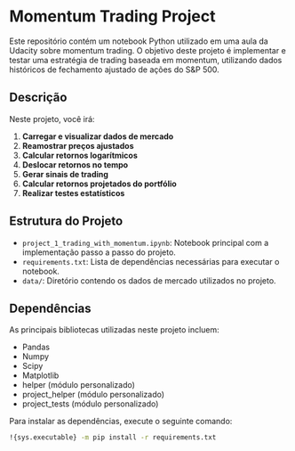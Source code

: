 # Momentum Trading Project

Este repositório contém um notebook Python utilizado em uma aula da Udacity sobre momentum trading. O objetivo deste projeto é implementar e testar uma estratégia de trading baseada em momentum, utilizando dados históricos de fechamento ajustado de ações do S&P 500.

## Descrição

Neste projeto, você irá:

1. **Carregar e visualizar dados de mercado**
2. **Reamostrar preços ajustados**
3. **Calcular retornos logarítmicos**
4. **Deslocar retornos no tempo**
5. **Gerar sinais de trading**
6. **Calcular retornos projetados do portfólio**
7. **Realizar testes estatísticos**

## Estrutura do Projeto

- `project_1_trading_with_momentum.ipynb`: Notebook principal com a implementação passo a passo do projeto.
- `requirements.txt`: Lista de dependências necessárias para executar o notebook.
- `data/`: Diretório contendo os dados de mercado utilizados no projeto.

## Dependências

As principais bibliotecas utilizadas neste projeto incluem:

- Pandas
- Numpy
- Scipy
- Matplotlib
- helper (módulo personalizado)
- project_helper (módulo personalizado)
- project_tests (módulo personalizado)

Para instalar as dependências, execute o seguinte comando:

```bash
!{sys.executable} -m pip install -r requirements.txt

